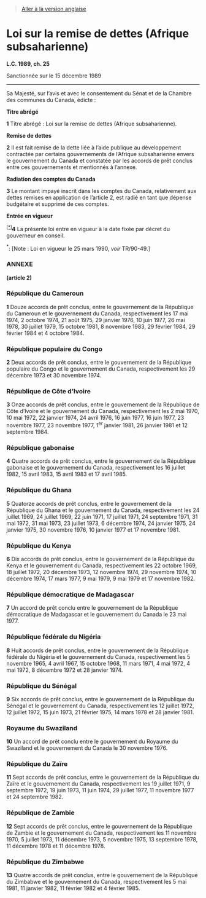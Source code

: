 > [Aller à la version anglaise](/en/Acts/Statutes%20of%20Canada/1989/c.%2025.md)

# Loi sur la remise de dettes (Afrique subsaharienne)

**L.C. 1989, ch. 25**


Sanctionnée sur le 15 décembre 1989

----------



Sa Majesté, sur l’avis et avec le consentement du Sénat et de la Chambre des communes du Canada, édicte :






**Titre abrégé**

**1** Titre abrégé : Loi sur la remise de dettes (Afrique subsaharienne).




**Remise de dettes**

**2** Il est fait remise de la dette liée à l’aide publique au développement contractée par certains gouvernements de l’Afrique subsaharienne envers le gouvernement du Canada et constatée par les accords de prêt conclus entre ces gouvernements et mentionnés à l’annexe.




**Radiation des comptes du Canada**

**3** Le montant impayé inscrit dans les comptes du Canada, relativement aux dettes remises en application de l’article 2, est radié en tant que dépense budgétaire et supprimé de ces comptes.




**Entrée en vigueur**

<sup><a href='#F-30.4_fr_1'>[*]</a></sup>**4** La présente loi entre en vigueur à la date fixée par décret du gouverneur en conseil.

<a name='F-30.4_fr_1'><sup>*</sup></a>: [Note : Loi en vigueur le 25 mars 1990, *voir* TR/90-49.]<br />




### **ANNEXE** 
**(article 2)**

### République du Cameroun


**1** Douze accords de prêt conclus, entre le gouvernement de la République du Cameroun et le gouvernement du Canada, respectivement les 17 mai 1974, 2 octobre 1974, 21 août 1975, 29 janvier 1976, 10 juin 1977, 26 mai 1978, 30 juillet 1979, 15 octobre 1981, 8 novembre 1983, 29 février 1984, 29 février 1984 et 4 octobre 1984.



### République populaire du Congo


**2** Deux accords de prêt conclus, entre le gouvernement de la République populaire du Congo et le gouvernement du Canada, respectivement les 29 décembre 1973 et 30 novembre 1974.



### République de Côte d’Ivoire


**3** Onze accords de prêt conclus, entre le gouvernement de la République de Côte d’Ivoire et le gouvernement du Canada, respectivement les 2 mai 1970, 10 mai 1972, 22 janvier 1974, 24 avril 1976, 16 juin 1977, 16 juin 1977, 23 novembre 1977, 23 novembre 1977, 1<sup>er</sup> janvier 1981, 26 janvier 1981 et 12 septembre 1984.



### République gabonaise


**4** Quatre accords de prêt conclus, entre le gouvernement de la République gabonaise et le gouvernement du Canada, respectivement les 16 juillet 1982, 15 avril 1983, 15 avril 1983 et 17 avril 1985.



### République du Ghana


**5** Quatorze accords de prêt conclus, entre le gouvernement de la République du Ghana et le gouvernement du Canada, respectivement les 24 juillet 1969, 24 juillet 1969, 22 juin 1971, 17 juillet 1971, 24 septembre 1971, 31 mai 1972, 31 mai 1973, 23 juillet 1973, 6 décembre 1974, 24 janvier 1975, 24 janvier 1975, 30 novembre 1976, 10 janvier 1977 et 17 novembre 1981.



### République du Kenya


**6** Dix accords de prêt conclus, entre le gouvernement de la République du Kenya et le gouvernement du Canada, respectivement les 22 octobre 1969, 18 juillet 1972, 20 décembre 1973, 12 novembre 1974, 29 novembre 1974, 10 décembre 1974, 17 mars 1977, 9 mai 1979, 9 mai 1979 et 17 novembre 1982.



### République démocratique de Madagascar


**7** Un accord de prêt conclu entre le gouvernement de la République démocratique de Madagascar et le gouvernement du Canada le 23 mai 1977.



### République fédérale du Nigéria


**8** Huit accords de prêt conclus, entre le gouvernement de la République fédérale du Nigéria et le gouvernement du Canada, respectivement les 5 novembre 1965, 4 avril 1967, 15 octobre 1968, 11 mars 1971, 4 mai 1972, 4 mai 1972, 8 décembre 1972 et 28 janvier 1974.



### République du Sénégal


**9** Six accords de prêt conclus, entre le gouvernement de la République du Sénégal et le gouvernement du Canada, respectivement les 12 juillet 1972, 12 juillet 1972, 15 juin 1973, 21 février 1975, 14 mars 1978 et 28 janvier 1981.



### Royaume du Swaziland


**10** Un accord de prêt conclu entre le gouvernement du Royaume du Swaziland et le gouvernement du Canada le 30 novembre 1976.



### République du Zaïre


**11** Sept accords de prêt conclus, entre le gouvernement de la République du Zaïre et le gouvernement du Canada, respectivement les 19 juillet 1971, 9 septembre 1972, 19 juin 1973, 11 juin 1974, 29 juillet 1977, 11 novembre 1977 et 24 septembre 1982.



### République de Zambie


**12** Sept accords de prêt conclus, entre le gouvernement de la République de Zambie et le gouvernement du Canada, respectivement les 11 novembre 1970, 5 juillet 1973, 11 décembre 1973, 5 novembre 1975, 13 septembre 1978, 11 décembre 1978 et 11 décembre 1978.



### République du Zimbabwe


**13** Quatre accords de prêt conclus, entre le gouvernement de la République du Zimbabwe et le gouvernement du Canada, respectivement les 5 mai 1981, 11 janvier 1982, 11 février 1982 et 4 février 1985.



